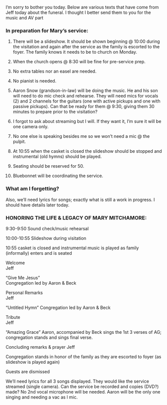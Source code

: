 I’m sorry to bother you today. Below are various texts that have come from Jeff today about the funeral. I thought I better send them to you for the music and AV part

### In preparation for Mary’s service:
1. There will be a slideshow. It should be shown beginning @ 10:00 during the visitation and again after the service as the family is escorted to the foyer. The family knows it needs to be to church on Monday.

2. When the church opens @ 8:30 will be fine for pre-service prep.

3. No extra tables nor an easel are needed.

4. No pianist is needed.

5. Aaron Snow (grandson-in-law) will be doing the music. He and his son will need to do mic check and rehearse. 
They will need mics for vocals (2) and 2 channels for the guitars (one with active pickups and one with passive pickups). Can that be ready for them @ 9:30, giving them 30 minutes to prepare prior to the visitation?

6. I forgot to ask about streaming but I will. If they want it, I’m sure it will be one camera only.

7. No one else is speaking besides me so we won’t need a mic @ the pulpit.

8. At 10:55 when the casket is closed the slideshow should be stopped and instrumental (old hymns) should be played.

9. Seating should be reserved for 50.

10. Bluebonnet will be coordinating the service.

### What am I forgetting?
Also, we’ll need lyrics for songs; exactly what is still a work in progress. I should have details later today.

### HONORING THE LIFE & LEGACY OF MARY MITCHAMORE:

9:30-9:50 Sound check/music rehearsal 

10:00-10:55 Slideshow during visitation

10:55 casket is closed and instrumental music is played as family (informally) enters and is seated 

Welcome                    
Jeff

“Give Me Jesus”     
Congregation led by Aaron & Beck

Personal Remarks    
Jeff

“Untitled Hymn” 
Congregation led by Aaron & Beck

Tribute                        
Jeff

“Amazing Grace” 
Aaron, accompanied by Beck sings the 1st 3 verses of AG; congregation stands and sings final verse. 

Concluding remarks & prayer
Jeff

Congregation stands in honor of the family as they are escorted to foyer (as slideshow is played again)

Guests are dismissed

We’ll need lyrics for all 3 songs displayed. 
They would like the service streamed (single camera).
Can the service be recorded and copies (DVD?) made?
No 2nd vocal microphone will be needed. Aaron will be the only one singing and needing a vac  as l mic.
